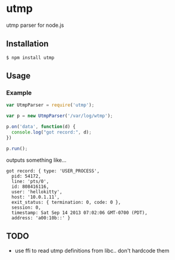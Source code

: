 # utmp 

utmp parser for node.js

## Installation

```
$ npm install utmp 
 ```

## Usage

### Example

```js
var UtmpParser = require('utmp');

var p = new UtmpParser('/var/log/wtmp');

p.on('data', function(d) {
  console.log("got record:", d);
})

p.run();

```

outputs something like...

```
got record: { type: 'USER_PROCESS',
  pid: 54172,
  line: 'pts/0',
  id: 808416116,
  user: 'hellokitty',
  host: '10.0.1.11',
  exit_status: { termination: 0, code: 0 },
  session: 0,
  timestamp: Sat Sep 14 2013 07:02:06 GMT-0700 (PDT),
  address: 'a00:10b::' }
```

## TODO

* use ffi to read utmp definitions from libc.. don't hardcode them
